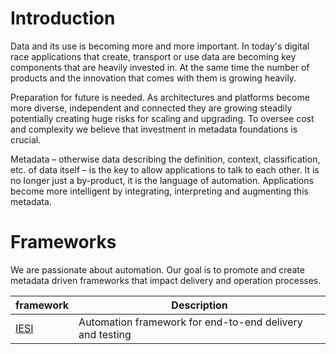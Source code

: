 # Introduction

Data and its use is becoming more and more important. In today's digital race applications that create, transport or use data are becoming key components that are heavily invested in. 
At the same time the number of products and the innovation that comes with them is growing heavily. 

Preparation for future is needed. As architectures and platforms become more diverse, independent and connected they are growing steadily potentially creating huge risks for scaling and upgrading. 
To oversee cost and complexity we believe that investment in metadata foundations is crucial.

Metadata – otherwise data describing the definition, context, classification, etc. of data itself – is the key to allow applications to talk to each other. 
It is no longer just a by-product, it is the language of automation. Applications become more intelligent by integrating, interpreting and augmenting this metadata. 

# Frameworks

We are passionate about automation. Our goal is to promote and create metadata driven frameworks that impact delivery and operation processes.

|framework|Description|
|---|---|
|[IESI](https://metadew.github.io/iesi-doc/)|Automation framework for end-to-end delivery and testing|
 
